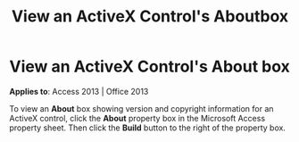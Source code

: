 ﻿---
title: View an ActiveX Control's Aboutbox
TOCTitle: View an ActiveX Control's About Box
ms:assetid: 72a855b4-dd1a-a531-6402-0321335d3bf5
ms:mtpsurl: https://msdn.microsoft.com/library/Ff195825(v=office.15)
ms:contentKeyID: 48545612
ms.date: 09/18/2015
mtps_version: v=office.15
f1_keywords:
- vbaac10.chm4039
f1_categories:
- Office.Version=v15
---

# View an ActiveX Control's About box

**Applies to**: Access 2013 | Office 2013

To view an **About** box showing version and copyright information for an ActiveX control, click the **About** property box in the Microsoft Access property sheet. Then click the **Build** button to the right of the property box.

